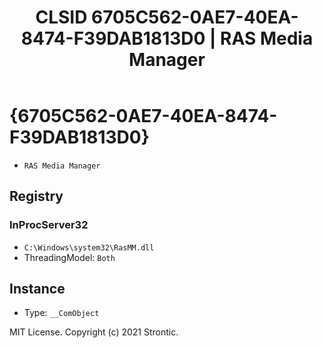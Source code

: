 ﻿---
title: "CLSID 6705C562-0AE7-40EA-8474-F39DAB1813D0 | RAS Media Manager"
excerpt: What is COM-Object CLSID 6705C562-0AE7-40EA-8474-F39DAB1813D0?
---

# {6705C562-0AE7-40EA-8474-F39DAB1813D0}

* `RAS Media Manager`

## Registry


### InProcServer32

* `C:\Windows\system32\RasMM.dll`
* ThreadingModel: `Both`

## Instance

* Type: `__ComObject`

MIT License. Copyright (c) 2021 Strontic.


